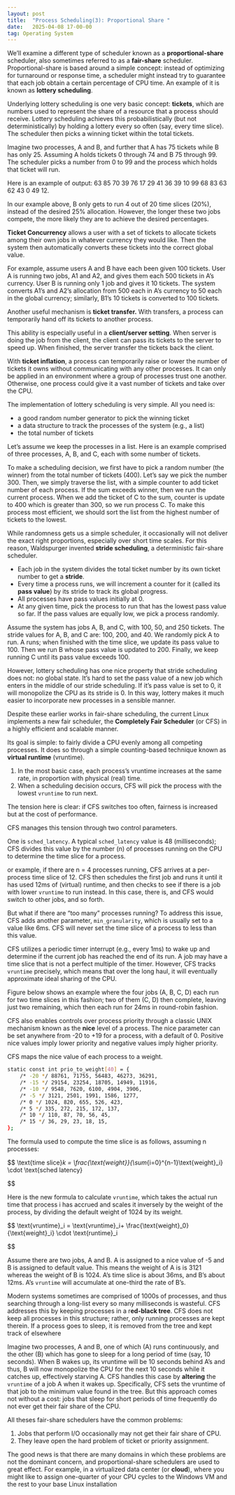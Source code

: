 ```yaml
---
layout: post
title:  "Process Scheduling(3): Proportional Share "
date:   2025-04-08 17-00-00
tag: Operating System
---
```


We’ll examine a different type of scheduler known as a **proportional-share** scheduler, also sometimes referred to as a **fair-share** scheduler. Proportional-share is based around a simple concept: instead of optimizing for turnaround or response time, a scheduler might instead try to guarantee that each job obtain a certain percentage of CPU time. An example of it is known as **lottery scheduling**.

Underlying lottery scheduling is one very basic concept: **tickets**, which are numbers used to represent the share of a resource that a process should receive.  Lottery scheduling achieves this probabilistically (but not deterministically) by holding a lottery every so often (say, every time slice). The scheduler then picks a winning ticket within the total tickets.

Imagine two processes, A and B, and further that A has 75 tickets while B has only 25. Assuming A holds tickets 0 through 74 and B 75 through 99. The scheduler picks a number from 0 to 99 and the process which holds that ticket will run.  

Here is an example of output: 63 85 70 39 76 17 29 41 36 39 10 99 68 83 63 62 43 0 49 12.

In our example above, B only gets to run 4 out of 20 time slices (20%), instead of the desired 25% allocation. However, the longer these two jobs compete, the more likely they are to achieve the desired percentages.

**Ticket Concurrency** allows a user with a set of tickets to allocate tickets among their own jobs in whatever currency they would like. Then the system then automatically converts these tickets into the correct global value.

For example, assume users A and B have each been given 100 tickets. User A is running two jobs, A1 and A2, and gives them each 500 tickets in A’s currency. User B is running only 1 job and gives it 10 tickets. The system converts A1’s and A2’s allocation from 500 each in A’s currency to 50 each in the global currency; similarly, B1’s 10 tickets is converted to 100 tickets.

Another useful mechanism is **ticket transfer.** With transfers, a process can temporarily hand off its tickets to another process. 

This ability is especially useful in a **client/server setting**. When server is doing the job from the client, the client can pass its tickets to the server to speed up. When finished, the server transfer the tickets back the client. 

With **ticket inflation**, a process can temporarily raise or lower the number of tickets it owns without communicating with any other processes. It can only be applied in an environment where a group of processes trust one another. Otherwise, one process could give it a vast number of tickets and take over the CPU.

The implementation of lottery scheduling is very simple. All you need is: 

- a good random number generator to pick the winning ticket
- a data structure to track the processes of the system (e.g., a list)
- the total number of tickets

Let’s assume we keep the processes in a list. Here is an example comprised of three processes, A, B, and C, each with some number of tickets.

To make a scheduling decision, we first have to pick a random number (the winner) from the total number of tickets (400). Let’s say we pick the number 300. Then, we simply traverse the list, with a simple counter to add ticket number of each process. If the sum exceeds winner, then we run the current process. When we add the ticket of C to the sum, counter is update to 400 which is greater than 300, so we run process C. To make this process most efficient, we should sort the list from the highest number of tickets to the lowest.

While randomness gets us a simple scheduler, it occasionally will not deliver the exact right proportions, especially over short time scales. For this reason, Waldspurger invented **stride scheduling**, a deterministic fair-share scheduler.

- Each job in the system divides the total ticket number by its own ticket number to get a **stride**.
- Every time a process runs, we will increment a counter for it (called its **pass value**) by its stride to track its global progress.
- All processes  have pass values initially at 0.
- At any given time, pick the process to run that has the lowest pass value so far. If the pass values are equally low, we pick a process randomly.

Assume the system has jobs A, B, and C, with 100, 50, and 250 tickets. The stride values for A, B, and C are: 100, 200, and 40. We randomly pick A to run. A runs; when finished with the time slice, we update its pass value to 100. Then we run B whose pass value is updated to 200. Finally, we keep running C until its pass value exceeds 100. 

However, lottery scheduling has one nice property that stride scheduling does not: no global state. It’s hard to set the pass value of a new job which enters in the middle of our stride scheduling. If it’s pass value is set to 0, it will monopolize the CPU as its stride is 0. In this way, lottery makes it much easier to incorporate new processes in a sensible manner.

Despite these earlier works in fair-share scheduling, the current Linux implements a new fair scheduler,  the **Completely Fair Scheduler** (or CFS) in a highly efficient and scalable manner. 

Its goal is simple: to fairly divide a CPU evenly among all competing processes. It does so through a simple counting-based technique known as **virtual runtime** (vruntime).

1. In the most basic case, each process’s vruntime increases at the same rate, in proportion with physical (real) time. 
2. When a scheduling decision occurs, CFS will pick the process with the lowest `vruntime` to run next.

The tension here is clear: if CFS switches too often, fairness is increased but at the cost of performance. 

CFS manages this tension through two control parameters.

One is `sched_latency`. A typical `sched_latency` value is 48 (milliseconds); CFS divides this value by the number (n) of processes running on the CPU to determine the time slice for a process.

or example, if there are n = 4 processes running, CFS arrives at a per-process time slice of 12. CFS then schedules the first job and runs it until it has used 12ms of (virtual) runtime, and then checks to see if there is a job with lower `vruntime` to run instead. In this case, there is, and CFS would switch to other jobs, and so forth.

But what if there are “too many” processes running? To address this issue, CFS adds another parameter, `min_granularity`, which is usually set to a value like 6ms. CFS will never set the time slice of a process to less than this value.

CFS utilizes a periodic timer interrupt (e.g., every 1ms) to wake up and determine if the current job has reached the end of its run. A job may have a time slice that is not a perfect multiple of the timer. However, CFS tracks `vruntime` precisely, which means that over the long haul, it will eventually approximate ideal sharing of the CPU.

Figure below shows an example where the four jobs (A, B, C, D) each run for two time slices in this fashion; two of them (C, D) then complete, leaving just two remaining, which then each run for 24ms in round-robin fashion.

CFS also enables controls over process priority through a classic UNIX mechanism known as the **nice** level of a process. The nice parameter can be set anywhere from -20 to +19 for a process, with a default of 0. Positive nice values imply lower priority and negative values imply higher priority.

CFS maps the nice value of each process to a weight. 

```bash
static const int prio_to_weight[40] = {
	/* -20 */ 88761, 71755, 56483, 46273, 36291,
	/* -15 */ 29154, 23254, 18705, 14949, 11916,
	/* -10 */ 9548, 7620, 6100, 4904, 3906,
	/* -5 */ 3121, 2501, 1991, 1586, 1277,
	/* 0 */ 1024, 820, 655, 526, 423,
	/* 5 */ 335, 272, 215, 172, 137,
	/* 10 */ 110, 87, 70, 56, 45,
	/* 15 */ 36, 29, 23, 18, 15,
};
```

The formula used to compute the time slice is as follows, assuming n processes: 

$$
\text{time slice}_k = \frac{\text{weight}}{\sum_{i=0}^{n-1}\text{weight}_i} \cdot \text{sched latency} 

$$

Here is the new formula to calculate `vruntime`, which takes the actual run time that process i has accrued and scales it inversely by the weight of the process, by dividing the default weight of 1024 by its weight.

$$
\text{vruntime}_i = \text{vruntime}_i+ \frac{\text{weight}_0}{\text{weight}_i} \cdot \text{runtime}_i 

$$

Assume there are two jobs, A and B. A is assigned to a nice value of -5 and B is assigned to default value. This means the weight of A is is 3121 whereas the weight of B is 1024. A’s time slice is about 36ms, and B’s about 12ms. A’s `vruntime` will accumulate at one-third the rate of B’s.

Modern systems sometimes are comprised of 1000s of processes, and thus searching through a long-list every so many milliseconds is wasteful. CFS addresses this by keeping processes in a r**ed-black tree**. CFS does not keep all processes in this structure; rather, only running processes are kept therein. If a process goes to sleep, it is removed from the tree and kept track of elsewhere

Imagine two processes, A and B, one of which (A) runs continuously, and the other (B) which has gone to sleep for a long period of time (say, 10 seconds). When B wakes up, its vruntime will be 10 seconds behind A’s and thus, B will now monopolize the CPU for the next 10 seconds while it catches up, effectively starving A.  CFS handles this case by **altering** the `vruntime` of a job A when it wakes up. Specifically, CFS sets the vruntime of that job to the minimum value found in the tree. But this approach comes not without a cost: jobs that sleep for short periods of time frequently do not ever get their fair share of the CPU.

All theses fair-share schedulers have the common problems:

1. Jobs that perform I/O occasionally may not get their fair share of CPU.
2. They leave open the hard problem of ticket or priority assignment.

The good news is that there are many domains in which these problems are not the dominant concern, and proportional-share schedulers are used to great effect. For example, in a virtualized data center (or **cloud**), where you might like to assign one-quarter of your CPU cycles to the Windows VM and the rest to your base Linux installation